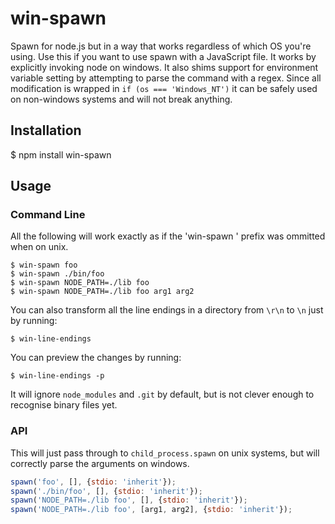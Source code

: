 # win-spawn

  Spawn for node.js but in a way that works regardless of which OS you're using.  Use this if you want to use spawn with a JavaScript file.  It works by explicitly invoking node on windows.  It also shims support for environment variable setting by attempting to parse the command with a regex.  Since all modification is wrapped in `if (os === 'Windows_NT')` it can be safely used on non-windows systems and will not break anything.

## Installation

  $ npm install win-spawn

## Usage

### Command Line

  All the following will work exactly as if the 'win-spawn ' prefix was ommitted when on unix.

    $ win-spawn foo
    $ win-spawn ./bin/foo
    $ win-spawn NODE_PATH=./lib foo
    $ win-spawn NODE_PATH=./lib foo arg1 arg2

  You can also transform all the line endings in a directory from `\r\n` to `\n` just by running:

    $ win-line-endings

  You can preview the changes by running:

    $ win-line-endings -p

  It will ignore `node_modules` and `.git` by default, but is not clever enough to recognise binary files yet.

### API

This will just pass through to `child_process.spawn` on unix systems, but will correctly parse the arguments on windows.

```javascript
spawn('foo', [], {stdio: 'inherit'});
spawn('./bin/foo', [], {stdio: 'inherit'});
spawn('NODE_PATH=./lib foo', [], {stdio: 'inherit'});
spawn('NODE_PATH=./lib foo', [arg1, arg2], {stdio: 'inherit'});
```